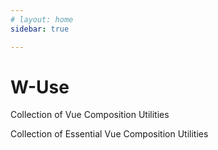 ```yaml
---
# layout: home
sidebar: true

---
```


# W-Use

Collection of Vue Composition Utilities

Collection of Essential Vue Composition Utilities